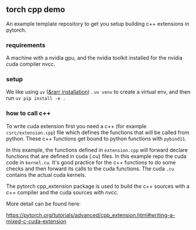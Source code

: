 ## torch cpp demo

An example template repository to get you setup building c++ extensions in pytorch.

### requirements

A machine with a nvidia gpu, and the nvidia toolkit installed for the nvidia cuda compiler nvcc.

### setup

We like using `uv` ([&rarr installation](https://docs.astral.sh/uv/#installation)) . `uv venv` to create a virtual env, and then run `uv pip install -e .`

### how to call c++ 

To write cuda extension first you need a c++ (for example `csrc/extension.cpp`) file which defines the functions that will be called from python. These c++ functions get bound to python functions with `pybind11`. 

In this example, the functions defined in `extension.cpp` will forward declare functions that are defined in cuda (.cu) files. In this example repo the cuda code in `kernel.cu`. It's good practice for the c++ functions to do some checks and then forward its calls to the cuda functions. The cuda `.cu` contains the actual cuda kernels. 

The pytorch cpp_extension package is used to build the c++ sources with a c++ compiler and the cuda sources with nvcc. 

More detail can be found here:

https://pytorch.org/tutorials/advanced/cpp_extension.html#writing-a-mixed-c-cuda-extension
